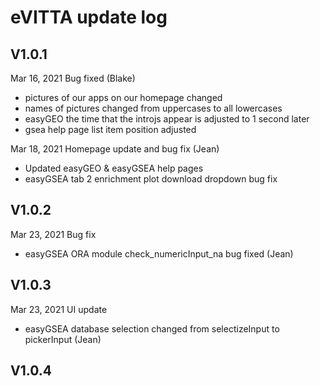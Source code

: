# eVITTA update log

## V1.0.1

Mar 16, 2021 Bug fixed (Blake)
- pictures of our apps on our homepage changed
- names of pictures changed from uppercases to all lowercases
- easyGEO the time that the introjs appear is adjusted to 1 second later
- gsea help page list item position adjusted

Mar 18, 2021 Homepage update and bug fix (Jean)
- Updated easyGEO & easyGSEA help pages
- easyGSEA tab 2 enrichment plot download dropdown bug fix

## V1.0.2

Mar 23, 2021 Bug fix
- easyGSEA ORA module check_numericInput_na bug fixed (Jean)

## V1.0.3

Mar 23, 2021 UI update
- easyGSEA database selection changed from selectizeInput to pickerInput (Jean)

## V1.0.4
